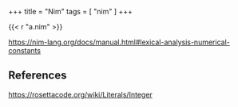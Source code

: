 +++
title = "Nim"
tags = [ "nim" ]
+++

{{< r "a.nim" >}}

<https://nim-lang.org/docs/manual.html#lexical-analysis-numerical-constants>

## References

<https://rosettacode.org/wiki/Literals/Integer>
